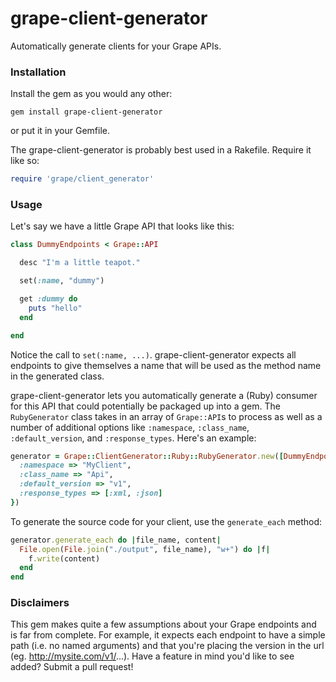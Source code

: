 grape-client-generator
======================

Automatically generate clients for your Grape APIs.

### Installation

Install the gem as you would any other:

```
gem install grape-client-generator
```

or put it in your Gemfile.

The grape-client-generator is probably best used in a Rakefile.  Require it like so:

```ruby
require 'grape/client_generator'
```

### Usage

Let's say we have a little Grape API that looks like this:

```ruby
class DummyEndpoints < Grape::API

  desc "I'm a little teapot."

  set(:name, "dummy")

  get :dummy do
    puts "hello"
  end

end
```

Notice the call to `set(:name, ...)`.  grape-client-generator expects all endpoints to give themselves a name that will be used as the method name in the generated class.

grape-client-generator lets you automatically generate a (Ruby) consumer for this API that could potentially be packaged up into a gem.  The `RubyGenerator` class takes in an array of `Grape::API`s to process as well as a number of additional options like `:namespace`, `:class_name`, `:default_version`, and `:response_types`.  Here's an example:

```ruby
generator = Grape::ClientGenerator::Ruby::RubyGenerator.new([DummyEndpoints], {
  :namespace => "MyClient",
  :class_name => "Api",
  :default_version => "v1",
  :response_types => [:xml, :json]
})
```

To generate the source code for your client, use the `generate_each` method:

```ruby
generator.generate_each do |file_name, content|
  File.open(File.join("./output", file_name), "w+") do |f|
    f.write(content)
  end
end
```

### Disclaimers

This gem makes quite a few assumptions about your Grape endpoints and is far from complete.  For example, it expects each endpoint to have a simple path (i.e. no named arguments) and that you're placing the version in the url (eg. http://mysite.com/v1/...).  Have a feature in mind you'd like to see added?  Submit a pull request!

